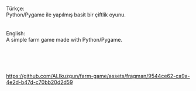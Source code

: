 
Türkçe:<br>Python/Pygame ile yapılmış basit bir çiftlik oyunu.
<br><br><br>English:<br>A simple farm game made with Python/Pygame.
<br>
<br>
<br>
<br>
<br>

https://github.com/ALIkuzgun/farm-game/assets/fragman/9544ce62-ca9a-4e2d-b47d-c70bb20d2d59
